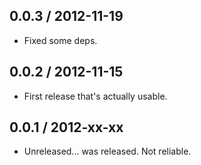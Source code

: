 0.0.3 / 2012-11-19
------------------
* Fixed some deps.

0.0.2 / 2012-11-15
------------------
* First release that's actually usable.


0.0.1 / 2012-xx-xx
------------------
* Unreleased... was released. Not reliable.
